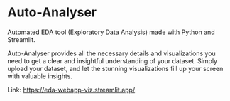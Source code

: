 # Auto-Analyser
Automated EDA tool (Exploratory Data Analysis) made with Python and Streamlit.

Auto-Analyser provides all the necessary details and visualizations you need to get a clear and insightful understanding of your dataset. 
Simply upload your dataset, and let the stunning visualizations fill up your screen with valuable insights.

Link: https://eda-webapp-viz.streamlit.app/

